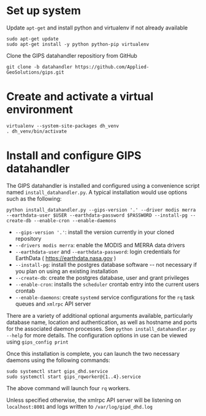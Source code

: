 # Set up system

Update `apt-get` and install python and virtualenv if not already available

```
sudo apt-get update
sudo apt-get install -y python python-pip virtualenv
```

Clone the GIPS datahandler repositiory from GitHub

`git clone -b datahandler https://github.com/Applied-GeoSolutions/gips.git`

# Create and activate a virtual environment

```
virtualenv --system-site-packages dh_venv
. dh_venv/bin/activate
```

# Install and configure GIPS datahandler 

The GIPS datahandler is installed and configured using a convenience script named `install_datahandler.py`. A typical installation would use options such as the following:

```
python install_datahandler.py --gips-version '.' --driver modis merra --earthdata-user $USER --earthdata-password $PASSWORD --install-pg --create-db --enable-cron --enable-daemons
```

  * `--gips-version '.'`: install the version currently in your cloned repository
  * `--drivers modis merra`: enable the MODIS and MERRA data drivers
  * `--earthdata-user` and `--earthdata-password`: login credentials for EarthData ( https://earthdata.nasa.gov )
  * `--install-pg`: install the postgres database software -- not necessary if you plan on using an existing installation
  * `--create-db`: create the postgres database, user and grant privileges
  * `--enable-cron`: installs the `scheduler` crontab entry into the current users crontab
  * `--enable-daemons`: create `systemd` service configurations for the `rq` task queues and `xmlrpc` API server

There are a variety of additional optional arguments available, particularly database name, location and authentication, as well as hostname and ports for the associated daemon processes. See `python install_datahandler.py --help` for more details. The configuration options in use can be viewed using `gips_config print`

Once this installation is complete, you can launch the two necessary daemons using the following commands:
```
sudo systemctl start gips_dhd.service
sudo systemctl start gips_rqworker@{1..4}.service
```
The above command will launch four `rq` workers.

Unless specified otherwise, the xmlrpc API server will be listening on `localhost:8001` and logs written to `/var/log/gipd_dhd.log` 
